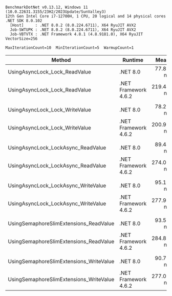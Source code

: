 ```

BenchmarkDotNet v0.13.12, Windows 11 (10.0.22631.3155/23H2/2023Update/SunValley3)
12th Gen Intel Core i7-12700H, 1 CPU, 20 logical and 14 physical cores
.NET SDK 8.0.102
  [Host]     : .NET 8.0.2 (8.0.224.6711), X64 RyuJIT AVX2
  Job-SWTUPK : .NET 8.0.2 (8.0.224.6711), X64 RyuJIT AVX2
  Job-VBTVTX : .NET Framework 4.8.1 (4.8.9181.0), X64 RyuJIT VectorSize=256

MaxIterationCount=10  MinIterationCount=5  WarmupCount=1  

```
| Method                                  | Runtime              | Mean      | Error     | StdDev   | Ratio | RatioSD |
|---------------------------------------- |--------------------- |----------:|----------:|---------:|------:|--------:|
| UsingAsyncLock_Lock_ReadValue           | .NET 8.0             |  77.82 ns |  2.194 ns | 1.306 ns |  1.00 |    0.00 |
| UsingAsyncLock_Lock_ReadValue           | .NET Framework 4.6.2 | 219.44 ns |  7.393 ns | 4.890 ns |  2.84 |    0.07 |
|                                         |                      |           |           |          |       |         |
| UsingAsyncLock_Lock_WriteValue          | .NET 8.0             |  78.21 ns |  1.131 ns | 0.294 ns |  1.00 |    0.00 |
| UsingAsyncLock_Lock_WriteValue          | .NET Framework 4.6.2 | 200.99 ns |  5.215 ns | 3.103 ns |  2.58 |    0.05 |
|                                         |                      |           |           |          |       |         |
| UsingAsyncLock_LockAsync_ReadValue      | .NET 8.0             |  89.44 ns |  3.312 ns | 1.971 ns |  1.00 |    0.00 |
| UsingAsyncLock_LockAsync_ReadValue      | .NET Framework 4.6.2 | 274.00 ns |  6.671 ns | 4.412 ns |  3.07 |    0.09 |
|                                         |                      |           |           |          |       |         |
| UsingAsyncLock_LockAsync_WriteValue     | .NET 8.0             |  95.11 ns |  7.321 ns | 4.842 ns |  1.00 |    0.00 |
| UsingAsyncLock_LockAsync_WriteValue     | .NET Framework 4.6.2 | 277.90 ns | 16.639 ns | 9.901 ns |  2.90 |    0.18 |
|                                         |                      |           |           |          |       |         |
| UsingSemaphoreSlimExtensions_ReadValue  | .NET 8.0             |  93.58 ns |  6.536 ns | 4.323 ns |  1.00 |    0.00 |
| UsingSemaphoreSlimExtensions_ReadValue  | .NET Framework 4.6.2 | 284.83 ns | 13.305 ns | 7.918 ns |  3.05 |    0.14 |
|                                         |                      |           |           |          |       |         |
| UsingSemaphoreSlimExtensions_WriteValue | .NET 8.0             |  90.78 ns |  2.945 ns | 1.540 ns |  1.00 |    0.00 |
| UsingSemaphoreSlimExtensions_WriteValue | .NET Framework 4.6.2 | 277.00 ns |  6.731 ns | 4.005 ns |  3.05 |    0.07 |
